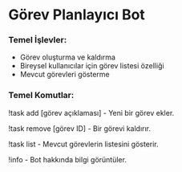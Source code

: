 #  Görev Planlayıcı Bot

### Temel İşlevler:
- Görev oluşturma ve kaldırma
- Bireysel kullanıcılar için görev listesi özelliği
- Mevcut görevleri gösterme

### Temel Komutlar:

!task add [görev açıklaması] - Yeni bir görev ekler.

!task remove [görev ID] - Bir görevi kaldırır.

!task list - Mevcut görevlerin listesini gösterir.

!info - Bot hakkında bilgi görüntüler.

